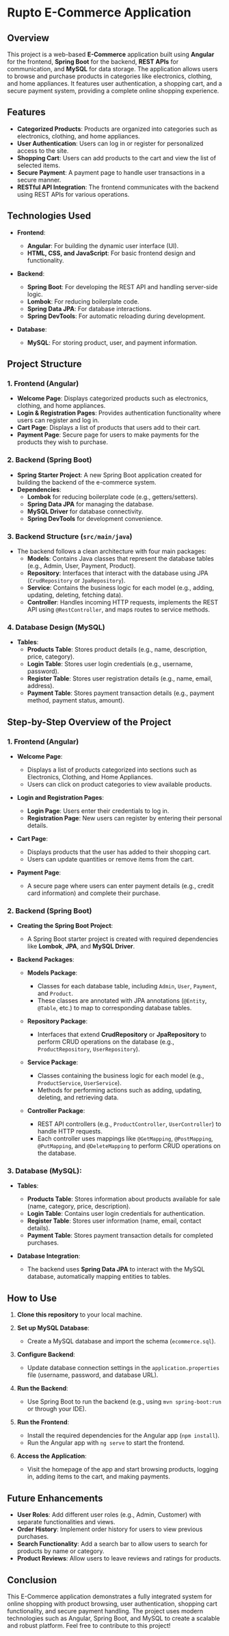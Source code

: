 
# Rupto E-Commerce Application

## Overview

This project is a web-based **E-Commerce** application built using **Angular** for the frontend, **Spring Boot** for the backend, **REST APIs** for communication, and **MySQL** for data storage. The application allows users to browse and purchase products in categories like electronics, clothing, and home appliances. It features user authentication, a shopping cart, and a secure payment system, providing a complete online shopping experience.

## Features

- **Categorized Products**: Products are organized into categories such as electronics, clothing, and home appliances.
- **User Authentication**: Users can log in or register for personalized access to the site.
- **Shopping Cart**: Users can add products to the cart and view the list of selected items.
- **Secure Payment**: A payment page to handle user transactions in a secure manner.
- **RESTful API Integration**: The frontend communicates with the backend using REST APIs for various operations.

## Technologies Used

- **Frontend**: 
  - **Angular**: For building the dynamic user interface (UI).
  - **HTML, CSS, and JavaScript**: For basic frontend design and functionality.
  
- **Backend**: 
  - **Spring Boot**: For developing the REST API and handling server-side logic.
  - **Lombok**: For reducing boilerplate code.
  - **Spring Data JPA**: For database interactions.
  - **Spring DevTools**: For automatic reloading during development.
  
- **Database**: 
  - **MySQL**: For storing product, user, and payment information.

## Project Structure

### 1. **Frontend (Angular)**
   - **Welcome Page**: Displays categorized products such as electronics, clothing, and home appliances.
   - **Login & Registration Pages**: Provides authentication functionality where users can register and log in.
   - **Cart Page**: Displays a list of products that users add to their cart.
   - **Payment Page**: Secure page for users to make payments for the products they wish to purchase.

### 2. **Backend (Spring Boot)**
   - **Spring Starter Project**: A new Spring Boot application created for building the backend of the e-commerce system.
   - **Dependencies**: 
     - **Lombok** for reducing boilerplate code (e.g., getters/setters).
     - **Spring Data JPA** for managing the database.
     - **MySQL Driver** for database connectivity.
     - **Spring DevTools** for development convenience.
   
### 3. **Backend Structure** (`src/main/java`)
   - The backend follows a clean architecture with four main packages:
     - **Models**: Contains Java classes that represent the database tables (e.g., Admin, User, Payment, Product).
     - **Repository**: Interfaces that interact with the database using JPA (`CrudRepository` or `JpaRepository`).
     - **Service**: Contains the business logic for each model (e.g., adding, updating, deleting, fetching data).
     - **Controller**: Handles incoming HTTP requests, implements the REST API using `@RestController`, and maps routes to service methods.

### 4. **Database Design (MySQL)**

   - **Tables**:
     - **Products Table**: Stores product details (e.g., name, description, price, category).
     - **Login Table**: Stores user login credentials (e.g., username, password).
     - **Register Table**: Stores user registration details (e.g., name, email, address).
     - **Payment Table**: Stores payment transaction details (e.g., payment method, payment status, amount).

## Step-by-Step Overview of the Project

### 1. **Frontend (Angular)**
   - **Welcome Page**:
     - Displays a list of products categorized into sections such as Electronics, Clothing, and Home Appliances.
     - Users can click on product categories to view available products.
   
   - **Login and Registration Pages**:
     - **Login Page**: Users enter their credentials to log in.
     - **Registration Page**: New users can register by entering their personal details.
   
   - **Cart Page**:
     - Displays products that the user has added to their shopping cart.
     - Users can update quantities or remove items from the cart.
   
   - **Payment Page**:
     - A secure page where users can enter payment details (e.g., credit card information) and complete their purchase.

### 2. **Backend (Spring Boot)**
   - **Creating the Spring Boot Project**:
     - A Spring Boot starter project is created with required dependencies like **Lombok**, **JPA**, and **MySQL Driver**.
   
   - **Backend Packages**:
     - **Models Package**:
       - Classes for each database table, including `Admin`, `User`, `Payment`, and `Product`.
       - These classes are annotated with JPA annotations (`@Entity`, `@Table`, etc.) to map to corresponding database tables.
   
     - **Repository Package**:
       - Interfaces that extend **CrudRepository** or **JpaRepository** to perform CRUD operations on the database (e.g., `ProductRepository`, `UserRepository`).
   
     - **Service Package**:
       - Classes containing the business logic for each model (e.g., `ProductService`, `UserService`).
       - Methods for performing actions such as adding, updating, deleting, and retrieving data.
   
     - **Controller Package**:
       - REST API controllers (e.g., `ProductController`, `UserController`) to handle HTTP requests.
       - Each controller uses mappings like `@GetMapping`, `@PostMapping`, `@PutMapping`, and `@DeleteMapping` to perform CRUD operations on the database.

### 3. **Database (MySQL)**:
   - **Tables**:
     - **Products Table**: Stores information about products available for sale (name, category, price, description).
     - **Login Table**: Contains user login credentials for authentication.
     - **Register Table**: Stores user information (name, email, contact details).
     - **Payment Table**: Stores payment transaction details for completed purchases.
   
   - **Database Integration**:
     - The backend uses **Spring Data JPA** to interact with the MySQL database, automatically mapping entities to tables.

## How to Use

1. **Clone this repository** to your local machine.
2. **Set up MySQL Database**:
   - Create a MySQL database and import the schema (`ecommerce.sql`).
3. **Configure Backend**:
   - Update database connection settings in the `application.properties` file (username, password, and database URL).
4. **Run the Backend**:
   - Use Spring Boot to run the backend (e.g., using `mvn spring-boot:run` or through your IDE).
5. **Run the Frontend**:
   - Install the required dependencies for the Angular app (`npm install`).
   - Run the Angular app with `ng serve` to start the frontend.

6. **Access the Application**:
   - Visit the homepage of the app and start browsing products, logging in, adding items to the cart, and making payments.

## Future Enhancements

- **User Roles**: Add different user roles (e.g., Admin, Customer) with separate functionalities and views.
- **Order History**: Implement order history for users to view previous purchases.
- **Search Functionality**: Add a search bar to allow users to search for products by name or category.
- **Product Reviews**: Allow users to leave reviews and ratings for products.

## Conclusion

This E-Commerce application demonstrates a fully integrated system for online shopping with product browsing, user authentication, shopping cart functionality, and secure payment handling. The project uses modern technologies such as Angular, Spring Boot, and MySQL to create a scalable and robust platform. Feel free to contribute to this project!

